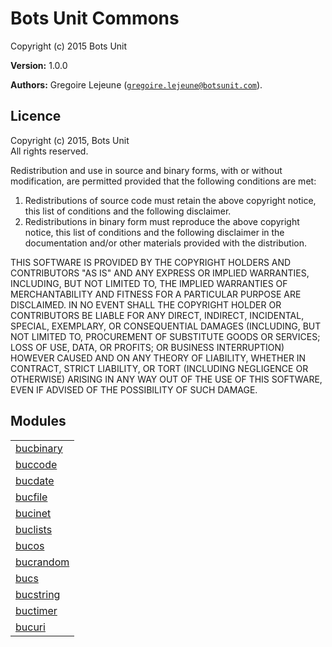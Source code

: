 

# Bots Unit Commons #

Copyright (c) 2015 Bots Unit

__Version:__ 1.0.0

__Authors:__ Gregoire Lejeune ([`gregoire.lejeune@botsunit.com`](mailto:gregoire.lejeune@botsunit.com)).



## Licence ##

Copyright (c) 2015, Bots Unit<br />
All rights reserved.

Redistribution and use in source and binary forms, with or without modification, are permitted provided that the following conditions are met:

1. Redistributions of source code must retain the above copyright notice, this list of conditions and the following disclaimer.
1. Redistributions in binary form must reproduce the above copyright notice, this list of conditions and the following disclaimer in the documentation and/or other materials provided with the distribution.


THIS SOFTWARE IS PROVIDED BY THE COPYRIGHT HOLDERS AND CONTRIBUTORS "AS IS" AND ANY EXPRESS OR IMPLIED WARRANTIES, INCLUDING, BUT NOT LIMITED TO, THE IMPLIED WARRANTIES OF MERCHANTABILITY AND FITNESS FOR A PARTICULAR PURPOSE ARE DISCLAIMED. IN NO EVENT SHALL THE COPYRIGHT HOLDER OR CONTRIBUTORS BE LIABLE FOR ANY DIRECT, INDIRECT, INCIDENTAL, SPECIAL, EXEMPLARY, OR CONSEQUENTIAL DAMAGES (INCLUDING, BUT NOT LIMITED TO, PROCUREMENT OF SUBSTITUTE GOODS OR SERVICES; LOSS OF USE, DATA, OR PROFITS; OR BUSINESS INTERRUPTION) HOWEVER CAUSED AND ON ANY THEORY OF LIABILITY, WHETHER IN CONTRACT, STRICT LIABILITY, OR TORT (INCLUDING NEGLIGENCE OR OTHERWISE) ARISING IN ANY WAY OUT OF THE USE OF THIS SOFTWARE, EVEN IF ADVISED OF THE POSSIBILITY OF SUCH DAMAGE.


## Modules ##


<table width="100%" border="0" summary="list of modules">
<tr><td><a href="https://github.com/botsunit/bucs/blob/master/doc/bucbinary.md" class="module">bucbinary</a></td></tr>
<tr><td><a href="https://github.com/botsunit/bucs/blob/master/doc/buccode.md" class="module">buccode</a></td></tr>
<tr><td><a href="https://github.com/botsunit/bucs/blob/master/doc/bucdate.md" class="module">bucdate</a></td></tr>
<tr><td><a href="https://github.com/botsunit/bucs/blob/master/doc/bucfile.md" class="module">bucfile</a></td></tr>
<tr><td><a href="https://github.com/botsunit/bucs/blob/master/doc/bucinet.md" class="module">bucinet</a></td></tr>
<tr><td><a href="https://github.com/botsunit/bucs/blob/master/doc/buclists.md" class="module">buclists</a></td></tr>
<tr><td><a href="https://github.com/botsunit/bucs/blob/master/doc/bucos.md" class="module">bucos</a></td></tr>
<tr><td><a href="https://github.com/botsunit/bucs/blob/master/doc/bucrandom.md" class="module">bucrandom</a></td></tr>
<tr><td><a href="https://github.com/botsunit/bucs/blob/master/doc/bucs.md" class="module">bucs</a></td></tr>
<tr><td><a href="https://github.com/botsunit/bucs/blob/master/doc/bucstring.md" class="module">bucstring</a></td></tr>
<tr><td><a href="https://github.com/botsunit/bucs/blob/master/doc/buctimer.md" class="module">buctimer</a></td></tr>
<tr><td><a href="https://github.com/botsunit/bucs/blob/master/doc/bucuri.md" class="module">bucuri</a></td></tr></table>

